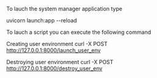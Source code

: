 To lauch the system manager application type

uvicorn launch:app --reload

To lauch a script you can execute the following command


Creating user environment
curl -X POST http://127.0.0.1:8000/launch_user_env

Destroying user environment
curl -X POST http://127.0.0.1:8000/destroy_user_env

